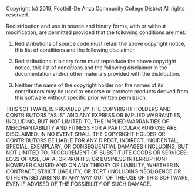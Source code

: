 Copyright (c) 2019, Foothill-De Anza Community College District
All rights reserved.
 
Redistribution and use in source and binary forms, with or without modification,
are permitted provided that the following conditions are met:
 
1. Redistributions of source code must retain the above copyright notice,
this list of conditions and the following disclaimer.
 
2. Redistributions in binary form must reproduce the above copyright notice,
this list of conditions and the following disclaimer in the documentation and/or
other materials provided with the distribution.
 
3. Neither the name of the copyright holder nor the names of its contributors
may be used to endorse or promote products derived from this software without
specific prior written permission.
 
THIS SOFTWARE IS PROVIDED BY THE COPYRIGHT HOLDERS AND CONTRIBUTORS "AS IS" AND
ANY EXPRESS OR IMPLIED WARRANTIES, INCLUDING, BUT NOT LIMITED TO, THE IMPLIED
WARRANTIES OF MERCHANTABILITY AND FITNESS FOR A PARTICULAR PURPOSE ARE DISCLAIMED.
IN NO EVENT SHALL THE COPYRIGHT HOLDER OR CONTRIBUTORS BE LIABLE FOR ANY DIRECT,
INDIRECT, INCIDENTAL, SPECIAL, EXEMPLARY, OR CONSEQUENTIAL DAMAGES (INCLUDING,
BUT NOT LIMITED TO, PROCUREMENT OF SUBSTITUTE GOODS OR SERVICES; LOSS OF USE,
DATA, OR PROFITS; OR BUSINESS INTERRUPTION) HOWEVER CAUSED AND ON ANY THEORY OF
LIABILITY, WHETHER IN CONTRACT, STRICT LIABILITY, OR TORT (INCLUDING NEGLIGENCE
OR OTHERWISE) ARISING IN ANY WAY OUT OF THE USE OF THIS SOFTWARE, EVEN IF
ADVISED OF THE POSSIBILITY OF SUCH DAMAGE.